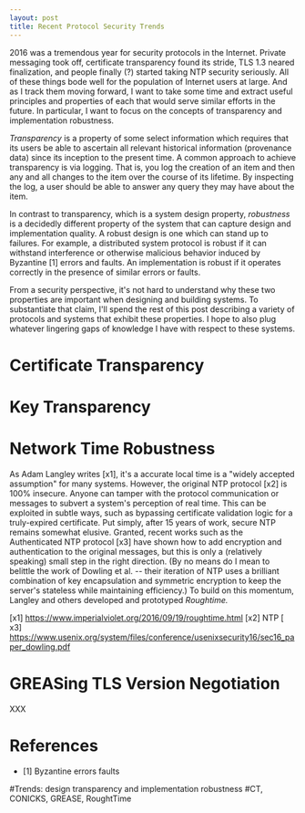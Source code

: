 ```yaml
---
layout: post
title: Recent Protocol Security Trends 
---
```


2016 was a tremendous year for security protocols in the Internet. Private messaging took off, 
certificate transparency found its stride, TLS 1.3 neared finalization, and people finally (?)
started taking NTP security seriously. All of these things 
bode well for the population of Internet users at large. And as I track them moving forward,
I want to take some time and extract useful principles and properties of each that would serve
similar efforts in the future. In particular, I want to focus on the concepts of transparency
and implementation robustness. 

*Transparency* is a property of some select information which requires that its users
be able to ascertain all relevant historical information (provenance data) since its
inception to the present time. A common approach to achieve transparency is via logging. 
That is, you log the creation of an item and then any and all changes to the item over the
course of its lifetime. By inspecting the log, a user should be able to answer any query
they may have about the item. 

In contrast to transparency, which is a system design property, *robustness* 
is a decidedly different property of the system that can capture design and implementation
quality. A robust design is one which can stand up to failures. For example, a distributed
system protocol is robust if it can withstand interference or otherwise malicious behavior
induced by Byzantine [1] errors and faults. An implementation is robust if it operates
correctly in the presence of similar errors or faults. 

From a security perspective, it's not hard to understand why these two properties are important
when designing and building systems. To substantiate that claim, I'll spend the rest of this
post describing a variety of protocols and systems that exhibit these properties. I hope to also
plug whatever lingering gaps of knowledge I have with respect to these systems. 

# Certificate Transparency



# Key Transparency

# Network Time Robustness

As Adam Langley writes [x1], it's a accurate local time is a "widely accepted assumption" for many systems.
However, the original NTP protocol [x2] is 100% insecure. Anyone can tamper with the protocol communication
or messages to subvert a system's perception of real time. This can be exploited in subtle ways, such as bypassing
certificate validation logic for a truly-expired certificate. Put simply, after 15 years of work, secure NTP
remains somewhat elusive. Granted, recent works such as the Authenticated NTP protocol [x3] have shown how
to add encryption and authentication to the original messages, but this is only a (relatively speaking) small
step in the right direction. (By no means do I mean to belittle the work of Dowling et al. -- their iteration
of NTP uses a brilliant combination of key encapsulation and symmetric encryption to keep the server's stateless
while maintaining efficiency.) To build on this momentum, Langley and others developed and prototyped *Roughtime.*

 

[x1] https://www.imperialviolet.org/2016/09/19/roughtime.html
[x2] NTP
[ x3] https://www.usenix.org/system/files/conference/usenixsecurity16/sec16_paper_dowling.pdf

# GREASing TLS Version Negotiation

XXX

# References

- [1] Byzantine errors faults

#Trends: design transparency and implementation robustness
#CT, CONICKS, GREASE, RoughtTime
